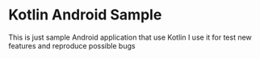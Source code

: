 # Kotlin Android Sample

This is just sample Android application that use Kotlin
I use it for test new features and reproduce possible bugs